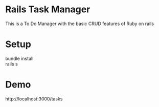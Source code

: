 # Rails Task Manager

This is a To Do Manager with the basic CRUD features of Ruby on rails

# Setup
bundle install </br>
rails s </br>

# Demo
http://localhost:3000/tasks
